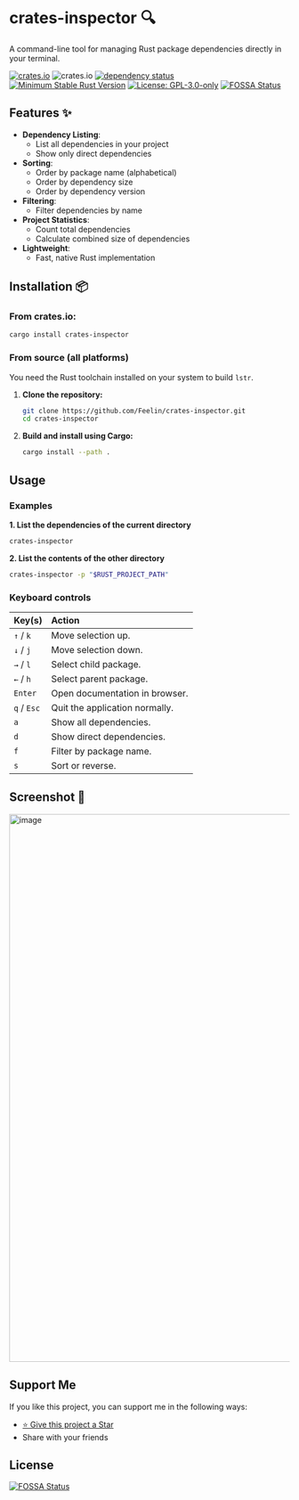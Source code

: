 # crates-inspector 🔍

A command-line tool for managing Rust package dependencies directly in your terminal.

[![crates.io](https://img.shields.io/crates/v/crates-inspector)](https://crates.io/crates/crates-inspector)
![crates.io](https://img.shields.io/crates/d/crates-inspector)
[![dependency status](https://deps.rs/repo/github/Feelin/crates-inspector/status.svg)](https://deps.rs/repo/github/Feelin/crates-inspector)
[![Minimum Stable Rust Version](https://img.shields.io/badge/Rust-1.81.0-blue?color=fc8d62&logo=rust)](https://github.com/rust-lang/rust/blob/master/RELEASES.md#version-1810-2024-09-05)
[![License: GPL-3.0-only](https://img.shields.io/badge/License-GPL--3.0--only-blue.svg)](https://spdx.org/licenses/GPL-3.0-only.html)[![FOSSA Status](https://app.fossa.com/api/projects/git%2Bgithub.com%2FFeelin%2Fcrates-inspector.svg?type=shield)](https://app.fossa.com/projects/git%2Bgithub.com%2FFeelin%2Fcrates-inspector?ref=badge_shield)




## Features ✨

- **Dependency Listing**:
  - List all dependencies in your project
  - Show only direct dependencies
- **Sorting**:
  - Order by package name (alphabetical)
  - Order by dependency size
  - Order by dependency version
- **Filtering**:
  - Filter dependencies by name 
- **Project Statistics**:
  - Count total dependencies
  - Calculate combined size of dependencies
- **Lightweight**:
  - Fast, native Rust implementation

## Installation 📦

### From crates.io:
```bash
cargo install crates-inspector
```
### From source (all platforms)

You need the Rust toolchain installed on your system to build `lstr`.

1.  **Clone the repository:**
    ```bash
    git clone https://github.com/Feelin/crates-inspector.git
    cd crates-inspector
    ```
2.  **Build and install using Cargo:**
    ```bash
    cargo install --path .
    ```
  
## Usage

### Examples

**1. List the dependencies of the current directory**

```bash
crates-inspector
```
**2. List the contents of the other directory**

```bash
crates-inspector -p "$RUST_PROJECT_PATH"
```

### Keyboard controls

| Key(s)  | Action                                                                                                                                      |
| :------ | :------------------------------------------------------------------------------------------------------------------------------------------ |
| `↑` / `k` | Move selection up. |
| `↓` / `j` | Move selection down. |
| `→` / `l` | Select child package. |
| `←` / `h` | Select parent package. |
| `Enter` | Open documentation in browser. |
| `q` / `Esc` | Quit the application normally. |
| `a` | Show all dependencies. |
| `d` | Show direct dependencies. |
| `f` | Filter by package name. |
| `s` | Sort or reverse. |


## Screenshot 📸
<img width="984" alt="image" src="https://github.com/user-attachments/assets/5a075624-cd79-4d96-9489-ef0ad6d36959" />





## Support Me
If you like this project, you can support me in the following ways:

- [⭐️ Give this project a Star](https://github.com/Feelin/crates-inspector)
- Share with your friends




## License
[![FOSSA Status](https://app.fossa.com/api/projects/git%2Bgithub.com%2FFeelin%2Fcrates-inspector.svg?type=large)](https://app.fossa.com/projects/git%2Bgithub.com%2FFeelin%2Fcrates-inspector?ref=badge_large)